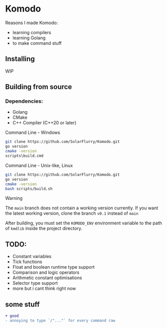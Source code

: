 # Komodo

Reasons I made Komodo:
- learning compilers
- learning Golang
- to make command stuff

## Installing
WIP

## Building from source
### Dependencies:
- Golang
- CMake
- C++ Compiler (C++20 or later)

Command Line - Windows
```sh
git clone https://github.com/SolarFlurry/Komodo.git
go version
cmake -version
scripts\build.cmd
```

Command Line - Unix-like, Linux
```sh
git clone https://github.com/SolarFlurry/Komodo.git
go version
cmake -version
bash scripts/build.sh
```

> [!WARNING]
> The `main` branch does not contain a working version currently. If you want the latest working version, clone the branch `v0.1` instead of `main`

After building, you must set the `KOMODO_ENV` environment variable to the path of `kmdlib` inside the project directory.

## TODO:
- Constant variables
- Tick functions
- Float and boolean runtime type support
- Comparison and logic operators
- Arithmetic constant optimisations
- Selector type support
- more but i cant think right now

## some stuff
```diff
+ good 
- annoying to type `/"..."` for every command raw
```